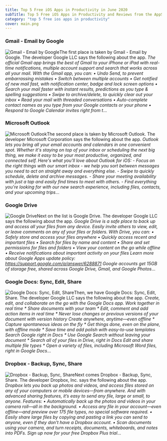 ```yaml
---
title: Top 5 Free iOS Apps in Productivity in June 2020
subTitle: Top 5 Free iOS Apps in Productivity and Reviews from the AppStore in June 2020.
category: "top 5 free ios apps in productivity"
cover: main.png
---
```


### Gmail - Email by Google

![Gmail - Email by Google](https://is2-ssl.mzstatic.com/image/thumb/Purple123/v4/ff/3c/84/ff3c84ea-3172-df18-e627-245f7cde7442/logo_gmail_color-0-0-1x_U007emarketing-0-0-0-6-0-0-sRGB-0-0-0-GLES2_U002c0-512MB-85-220-0-0.png/100x100bb.png)The first place is taken by Gmail - Email by Google. The developer Google LLC says the following about the app. _The official Gmail app brings the best of Gmail to your iPhone or iPad with real-time notifications, multiple account support and search that works across all your mail.  With the Gmail app, you can: • Undo Send, to prevent embarrassing mistakes • Switch between multiple accounts • Get notified of new mail fast, with notification center, badge and lock screen options • Search your mail faster with instant results, predictions as you type & spelling suggestions • Swipe to archive/delete, to quickly clear out your inbox • Read your mail with threaded conversations • Auto-complete contact names as you type from your Google contacts or your phone • Respond to Google Calendar invites right from t_...

### Microsoft Outlook

![Microsoft Outlook](https://is2-ssl.mzstatic.com/image/thumb/Purple123/v4/51/f3/80/51f3808b-9b49-9055-45bb-f12b5977f436/AppIcon-outlook.prod-0-0-1x_U007emarketing-0-0-0-7-0-0-sRGB-0-0-0-GLES2_U002c0-512MB-85-220-0-0.png/100x100bb.png)The second place is taken by Microsoft Outlook. The developer Microsoft Corporation says the following about the app. _Outlook lets you bring all your email accounts and calendars in one convenient spot. Whether it's staying on top of your inbox or scheduling the next big thing, we make it easy to be your most productive, organized, and connected self.  Here's what you'll love about Outlook for iOS:  - Focus on the right things with our smart inbox - we help you sort between messages you need to act on straight away and everything else.  - Swipe to quickly schedule, delete and archive messages.  - Share your meeting availability with just a tap and easily find times to meet with others.  - Find everything you're looking for with our new search experience, including files, contacts, and your upcoming trips_...

### Google Drive

![Google Drive](https://is2-ssl.mzstatic.com/image/thumb/Purple123/v4/98/fd/ff/98fdffbe-022e-3c87-4340-15bcb30d8227/AppIcon-0-0-1x_U007emarketing-0-0-0-6-0-0-sRGB-0-0-0-GLES2_U002c0-512MB-85-220-0-0.png/100x100bb.png)Next on the list is Google Drive. The developer Google LLC says the following about the app. _Google Drive is a safe place to back up and access all your files from any device. Easily invite others to view, edit, or leave comments on any of your files or folders.  With Drive, you can:  • Safely store and access your files anywhere • Quickly access recent and important files • Search for files by name and content • Share and set permissions for files and folders • View your content on the go while offline • Receive notifications about important activity on your files  Learn more about Google Apps update policy: https://support.google.com/a/answer/6288871  Google accounts get 15GB of storage free, shared across Google Drive, Gmail, and Google Photos_...

### Google Docs: Sync, Edit, Share

![Google Docs: Sync, Edit, Share](https://is1-ssl.mzstatic.com/image/thumb/Purple123/v4/bc/19/92/bc199220-fb2c-b102-8428-fd45e16693ae/AppIcon-0-1x_U007emarketing-0-6-0-0-85-220.png/100x100bb.png)Then, we have Google Docs: Sync, Edit, Share. The developer Google LLC says the following about the app. _Create, edit, and collaborate on the go with the Google Docs app.   Work together in real time * Share documents with your team * Edit, comment and add action items in real time  * Never lose changes or previous versions of your document with version history   Create anywhere, anytime—even offline  * Capture spontaneous ideas on the fly * Get things done, even on the plane, with offline mode  * Save time and add polish with easy-to-use templates   Search Google right in Docs  * Use Google Search without leaving your document  * Search all of your files in Drive, right in Docs   Edit and share multiple file types  * Open a variety of files, including Microsoft Word files, right in Google Docs_...

### Dropbox - Backup, Sync, Share

![Dropbox - Backup, Sync, Share](https://is2-ssl.mzstatic.com/image/thumb/Purple123/v4/16/7c/1e/167c1ed3-6ebf-1fc7-fdb9-151269165e55/AppIcon-0-0-1x_U007emarketing-0-0-0-6-0-0-sRGB-0-0-0-GLES2_U002c0-512MB-85-220-0-0.png/100x100bb.png)Next comes Dropbox - Backup, Sync, Share. The developer Dropbox, Inc. says the following about the app. _Dropbox lets you back up photos and videos, and access files stored on any of your computers or mobile devices—from anywhere. And with advanced sharing features, it’s easy to send any file, large or small, to anyone.  Features: • Automatically back up the photos and videos in your camera roll—all in the background. • Access any file in your account—even offline—and preview over 175 file types, no special software required. • Easily share large files by copying and pasting a link you can send to anyone, even if they don’t have a Dropbox account. • Scan documents using your camera, and turn receipts, documents, whiteboards, and notes into PDFs.  Sign up now for your free Dropbox Plus trial_...

